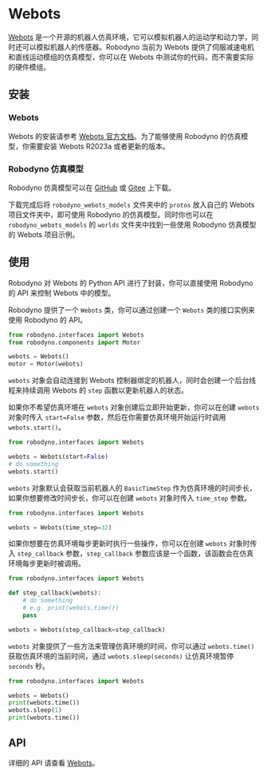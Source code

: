 # Webots

[Webots](https://cyberbotics.com/) 是一个开源的机器人仿真环境，它可以模拟机器人的运动学和动力学，同时还可以模拟机器人的传感器。Robodyno 当前为 Webots 提供了伺服减速电机和直线运动模组的仿真模型，你可以在 Webots 中测试你的代码，而不需要实际的硬件模组。

## 安装

### Webots

Webots 的安装请参考 [Webots 官方文档](https://cyberbotics.com/doc/guide/installation-procedure)。为了能够使用 Robodyno 的仿真模型，你需要安装 Webots R2023a 或者更新的版本。

### Robodyno 仿真模型

Robodyno 仿真模型可以在 [GitHub](https://github.com/robodyno/robodyno_webots_models) 或 [Gitee](https://gitee.com/robodyno/robodyno_webots_models) 上下载。

下载完成后将 `robodyno_webots_models` 文件夹中的 `protos` 放入自己的 Webots 项目文件夹中，即可使用 Robodyno 的仿真模型。同时你也可以在 `robodyno_webots_models` 的 `worlds` 文件夹中找到一些使用 Robodyno 仿真模型的 Webots 项目示例。

## 使用

Robodyno 对 Webots 的 Python API 进行了封装，你可以直接使用 Robodyno 的 API 来控制 Webots 中的模型。

Robodyno 提供了一个 `Webots` 类，你可以通过创建一个 `Webots` 类的接口实例来使用 Robodyno 的 API。

```python
from robodyno.interfaces import Webots
from robodyno.components import Motor

webots = Webots()
motor = Motor(webots)
```

`webots` 对象会自动连接到 Webots 控制器绑定的机器人，同时会创建一个后台线程来持续调用 Webots 的 `step` 函数以更新机器人的状态。

如果你不希望仿真环境在 `webots` 对象创建后立即开始更新，你可以在创建 `webots` 对象时传入 `start=False` 参数，然后在你需要仿真环境开始运行时调用 `webots.start()`。

```python
from robodyno.interfaces import Webots

webots = Webots(start=False)
# do something
webots.start()
```

`webots` 对象默认会获取当前机器人的 `BasicTimeStep` 作为仿真环境的时间步长，如果你想要修改时间步长，你可以在创建 `webots` 对象时传入 `time_step` 参数。

```python
from robodyno.interfaces import Webots

webots = Webots(time_step=32)
```

如果你想要在仿真环境每步更新时执行一些操作，你可以在创建 `webots` 对象时传入 `step_callback` 参数，`step_callback` 参数应该是一个函数，该函数会在仿真环境每步更新时被调用。

```python
from robodyno.interfaces import Webots

def step_callback(webots):
    # do something
    # e.g. print(webots.time())
    pass

webots = Webots(step_callback=step_callback)
```

`webots` 对象提供了一些方法来管理仿真环境的时间，你可以通过 `webots.time()` 获取仿真环境的当前时间，通过 `webots.sleep(seconds)` 让仿真环境暂停 `seconds` 秒。

```python
from robodyno.interfaces import Webots

webots = Webots()
print(webots.time())
webots.sleep(1)
print(webots.time())
```

## API

详细的 API 请查看 [Webots](../../../references/interfaces/webots)。
